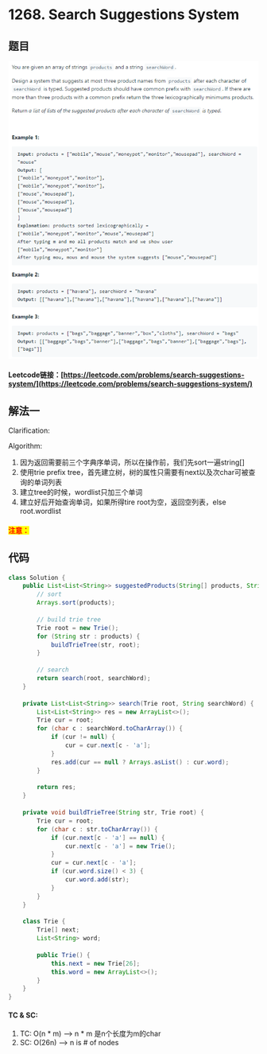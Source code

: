 # 1268. Search Suggestions System

## 题目

![](<.gitbook/assets/image (32).png>)

#### Leetcode链接：[https://leetcode.com/problems/search-suggestions-system/](https://leetcode.com/problems/search-suggestions-system/)

## 解法一

Clarification:&#x20;

Algorithm:&#x20;

1. 因为返回需要前三个字典序单词，所以在操作前，我们先sort一遍string\[]
2. 使用trie prefix tree，首先建立树，树的属性只需要有next以及次char可被查询的单词列表
3. 建立tree的时候，wordlist只加三个单词
4. 建立好后开始查询单词，如果所得tire root为空，返回空列表，else root.wordlist

#### <mark style="color:red;">注意：</mark>

## 代码

```java
class Solution {
    public List<List<String>> suggestedProducts(String[] products, String searchWord) {
        // sort
        Arrays.sort(products);
        
        // build trie tree
        Trie root = new Trie();
        for (String str : products) {
            buildTrieTree(str, root);
        }
        
        // search
        return search(root, searchWord);
    }
    
    private List<List<String>> search(Trie root, String searchWord) {
        List<List<String>> res = new ArrayList<>();
        Trie cur = root;
        for (char c : searchWord.toCharArray()) {
            if (cur != null) {
                cur = cur.next[c - 'a'];
            }
            res.add(cur == null ? Arrays.asList() : cur.word);
        }
        
        return res;
    }
    
    private void buildTrieTree(String str, Trie root) {
        Trie cur = root;
        for (char c : str.toCharArray()) {
            if (cur.next[c - 'a'] == null) {
                cur.next[c - 'a'] = new Trie();
            }
            cur = cur.next[c - 'a'];
            if (cur.word.size() < 3) {
                cur.word.add(str);
            }
        }
    }
    
    class Trie {
        Trie[] next;
        List<String> word;
        
        public Trie() {
            this.next = new Trie[26];
            this.word = new ArrayList<>();
        }
    }
}
```

#### TC & SC:&#x20;

1. TC: O(n \* m) --> n \* m 是n个长度为m的char
2. SC: O(26n) --> n is # of nodes
